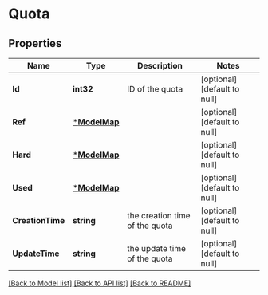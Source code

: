 # Quota

## Properties
Name | Type | Description | Notes
------------ | ------------- | ------------- | -------------
**Id** | **int32** | ID of the quota | [optional] [default to null]
**Ref** | [***ModelMap**](map.md) |  | [optional] [default to null]
**Hard** | [***ModelMap**](map.md) |  | [optional] [default to null]
**Used** | [***ModelMap**](map.md) |  | [optional] [default to null]
**CreationTime** | **string** | the creation time of the quota | [optional] [default to null]
**UpdateTime** | **string** | the update time of the quota | [optional] [default to null]

[[Back to Model list]](../README.md#documentation-for-models) [[Back to API list]](../README.md#documentation-for-api-endpoints) [[Back to README]](../README.md)

